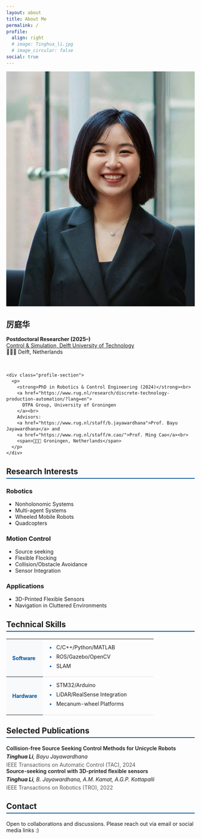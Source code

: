 ```yaml
---
layout: about
title: About Me
permalink: /
profile:
  align: right
  # image: Tinghua_li.jpg
  # image_circular: false
social: true
---
```

<meta charset="UTF-8">
<style>
:root {
  --primary-color:#00539C;
  --light-bg: #f8f9fa;
  --border-color: #e0e0e0;
}

/* Profile header */
.profile-header {
  display: flex;
  align-items: center;
  gap: 1.5rem;
  flex-wrap: wrap; /* 保证移动端换行 */
  margin-bottom: 2rem;
}

.profile-photo {
  width: 200px;
/*  height: 150px;*/
  object-fit: cover;
  border: none; /* 移除边框 */
  flex-shrink: 0; /* 防止图片被压缩 */
}

.profile-info {
  flex: 1;
}

.name-heading {
  font-size: 1.8rem;
  margin-bottom: 0.5rem;
  font-weight: bold;
}

/*.chinese-name {
  font-family: 'KaiTi', 'STKaiti', '楷体', serif;
  font-size: 1.4rem;
  margin-left: 10px;
  color: #444;
}*/

.profile-section p {
  margin: 0;
  line-height: 1.6;
}

.profile-section a {
  color: #0056b3;
  text-decoration: none;
}

.profile-section a:hover {
  text-decoration: underline;
}


.contact-badges span {
  display: inline-block;
  margin-top: 6px;
  font-size: 0.95rem;
  color: #555;
}

/* 手机端优化 */
@media (max-width: 600px) {
  .profile-header {
    flex-direction: column;
    align-items: center;
    text-align: center;
  }

  .profile-photo {
    width: 140px;
  }

  .profile-info {
    align-items: center;
  }
}


/* Compact sections */
.compact-section {
  margin-bottom: 2.5rem;
}
.compact-section h2 {
  border-bottom: 2px solid var(--primary-color);
  padding-bottom: 0.3rem;
  margin-bottom: 1.2rem;
}

/* Research grid */
.research-grid {
  display: grid;
  grid-template-columns: repeat(3, 1fr);
  gap: 1.5rem;
  margin-top: 1.2rem;
}

.research-group h3 {
  margin-bottom: 0.5rem;
  font-size: 1.1rem;
  color: #333;
}

.research-group ul {
  list-style-type: disc;
  padding-left: 1.2rem;
  margin: 0;
}

.research-group li {
  margin-bottom: 0.3rem;
  font-size: 0.95rem;
}

/* Responsive for smaller screens */
@media (max-width: 768px) {
  .research-grid {
    grid-template-columns: 1fr;
  }
}

/* Skills table */
.skills-table {
  width: 100%;
  border-collapse: collapse;
  margin: 1rem 0;
}
.skills-table th {
  text-align: left;
  padding: 0.8rem 1rem;
  background-color: var(--light-bg);
  color: var(--primary-color);
  width: 25%;
}
.skills-table td {
  padding: 0.8rem 1rem;
  border-bottom: 1px solid var(--border-color);
}
.skills-list {
  margin: 0;
  padding-left: 0;
  list-style: none;
}
.skills-list li {
  margin-bottom: 0.5rem;
  position: relative;
  padding-left: 1.2rem;
}
.skills-list li:before {
  content: "•";
  color: var(--primary-color);
  position: absolute;
  left: 0;
}

/* Publications */
.publication-item {
  margin-bottom: 1.5rem;
}
.publication-title {
  font-weight: 600;
  margin-bottom: 0.3rem;
}
.publication-authors {
  font-style: italic;
  margin-bottom: 0.3rem;
}
.publication-venue {
  color: #555;
}

/* Responsive adjustments */
@media (max-width: 768px) {
  .profile-header {
    flex-direction: column;
    align-items: flex-start;
    gap: 1rem;
  }
  .research-grid {
    grid-template-columns: 1fr;
  }
  .skills-table th {
    width: 30%;
  }
}

/* Global font settings */
body {
  font-family: "Inter", "Helvetica Neue", "Segoe UI", "Roboto", sans-serif;
  font-size: 16px;
  line-height: 1.6;
  color: #222;
  background-color: #fff;
  margin: 0;
  padding: 0;
}

h1, h2, h3, h4 {
  font-family: "Inter", "Helvetica Neue", sans-serif;
  font-weight: 600;
  color: #111;
/*  margin-top: 1.2rem;*/
gap: 1.5rem;
  margin-bottom: 0.6rem;
  font-size: 23px;
}

a {
  color: var(--primary-color);
  text-decoration: none;
}

a:hover {
  text-decoration: underline;
}

/*.chinese-name {
  font-family: 'KaiTi', 'STKaiti', '楷体', serif;
  margin-left: 8px;
  font-size: 1.1em;
}*/
.chinese-name {
  font-family: 'KaiTi', 'STKaiti', '楷体', serif;
  font-size: 1.4rem;
  margin-left: 10px;
  color: #444;
}

</style>

<!-- Profile Header with Photo -->
<div class="profile-header"> <img src="/assets/img/Tinghua_li.jpg" class="profile-photo">

  <div class="profile-info">
     <h2>
      <span class="chinese-name">厉庭华</span>
    </h2>
    <div class="profile-section">
      <p>
        <strong>Postdoctoral Researcher (2025–)</strong><br>
        <a href="https://www.tudelft.nl/lr/organisatie/afdelingen/control-and-operations/control-and-simulation">Control & Simulation, Delft University of Technology </a><br>
        <span>📍🇳🇱 Delft, Netherlands</span><br>
      </p>
    </div>
    <br>


    <div class="profile-section">
      <p>
        <strong>PhD in Robotics & Control Engineering (2024)</strong><br>
        <a href="https://www.rug.nl/research/discrete-technology-production-automation/?lang=en">
          DTPA Group, University of Groningen 
        </a><br>
        Advisors:
        <a href="https://www.rug.nl/staff/b.jayawardhana">Prof. Bayu Jayawardhana</a> and
        <a href="https://www.rug.nl/staff/m.cao/">Prof. Ming Cao</a><br>
        <span>📍🇳🇱 Groningen, Netherlands</span>  
      </p>
    </div>
  </div>
</div>



<!-- Research Interests -->
<section class="compact-section">
  <h2>Research Interests</h2>
  <div class="research-grid">
    <div class="research-group">
      <h3>Robotics</h3>
      <ul>
        <li>Nonholonomic Systems</li>
        <li>Multi-agent Systems</li>
        <li>Wheeled Mobile Robots</li>
        <li>Quadcopters</li>
      </ul>
    </div>
    <div class="research-group">
      <h3>Motion Control</h3>
      <ul>
        <li>Source seeking</li>
        <li>Flexible Flocking</li>
        <li>Collision/Obstacle Avoidance</li>
        <li>Sensor Integration</li>
      </ul>
    </div>
    <div class="research-group">
      <h3>Applications</h3>
      <ul>
        <li>3D-Printed Flexible Sensors</li>
        <li>Navigation in Cluttered Environments</li>
      </ul>
    </div>
  </div>
</section>


<!-- Technical Skills -->
<section class="compact-section">
  <h2>Technical Skills</h2>
  <table class="skills-table">
    <tr>
      <th>Software</th>
      <td>
        <ul class="skills-list">
          <li>C/C++/Python/MATLAB</li>
          <li>ROS/Gazebo/OpenCV</li>
          <li>SLAM</li>
        </ul>
      </td>
    </tr>
    <tr>
      <th>Hardware</th>
      <td>
        <ul class="skills-list">
          <li>STM32/Arduino</li>
          <li>LiDAR/RealSense Integration</li>
          <li>Mecanum-wheel Platforms</li>
        </ul>
      </td>
    </tr>
  </table>
</section>

<!-- Selected Publications -->
<section class="compact-section">
  <h2>Selected Publications</h2>
  <div class="publication-item">
    <div class="publication-title">Collision-free Source Seeking Control Methods for Unicycle Robots</div>
    <div class="publication-authors"><strong>Tinghua Li</strong>, Bayu Jayawardhana</div>
    <div class="publication-venue">IEEE Transactions on Automatic Control (TAC), 2024</div>
  </div>
  <div class="publication-item">
    <div class="publication-title">Source-seeking control with 3D-printed flexible sensors</div>
    <div class="publication-authors"><strong>Tinghua Li</strong>, B. Jayawardhana, A.M. Kamat, A.G.P. Kottapalli</div>
    <div class="publication-venue">IEEE Transactions on Robotics (TRO), 2022</div>
  </div>
</section>

<!-- Contact -->
<section class="compact-section">
  <h2>Contact</h2>
  <p>Open to collaborations and discussions. Please reach out via email or social media links :)</p>
</section>